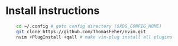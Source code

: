 # Install instructions

```bash
    cd ~/.config # goto config directory ($XDG_CONFIG_HOME)
    git clone https://github.com/ThomasFeher/nvim.git
    nvim +PlugInstall +qall # make vim-plug install all plugins
```
